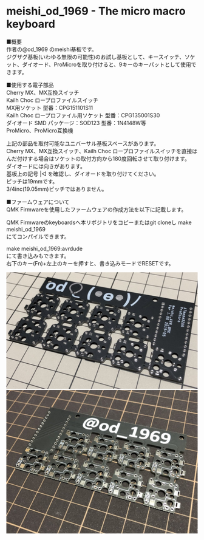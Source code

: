 # meishi_od_1969 - The micro macro keyboard
■概要  
作者の@od_1969 のmeishi基板です。  
ジグザグ基板(いわゆる無限の可能性)のお試し基板として、キースイッチ、ソケット、ダイオード、ProMicroを取り付けると、9キーのキーパットとして使用できます。  
  
■使用する電子部品  
Cherry MX、MX互換スイッチ  
Kailh Choc ロープロファイルスイッチ  
MX用ソケット 型番：CPG151101S11  
Kailh Choc ロープロファイル用ソケット 型番：CPG135001S30  
ダイオード SMD パッケージ：SOD123 型番：1N4148W等  
ProMicro、ProMicro互換機  

上記の部品を取付可能なユニバーサル基板スペースがあります。  
Cherry MX、MX互換スイッチ、Kailh Choc ロープロファイルスイッチを直接はんだ付けする場合はソケットの取付方向から180度回転させて取り付けます。  
ダイオードには向きがあります。  
基板上の記号 |◁ を確認し、ダイオードを取り付けてください。  
ピッチは19mmです。  
3/4inc(19.05mm)ピッチではありません。  
  
■ファームウェアについて  
QMK Firmwareを使用したファームウェアの作成方法を以下に記載します。  
  
QMK Firmwareのkeyboardsへ本リポジトリをコピーまたはgit cloneし
make meishi_od_1969  
にてコンパイルできます。  

make meishi_od_1969:avrdude  
にて書き込みもできます。  
右下のキー(Fn)+左上のキーを押すと、書き込みモードでRESETです。  
  
![Front](https://github.com/od1969/meishi/blob/master/Photo_front.jpg)  
![Back](https://github.com/od1969/meishi/blob/master/Photo_back.jpg)  
